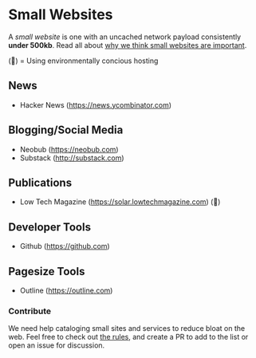 # Small Websites
A *small website* is one with an uncached network payload consistently **under 500kb**. Read all about [why we think small websites are important](https://github.com/bananatron/small-websites/blob/master/why.md).

(🌳) = Using environmentally concious hosting


## News
- Hacker News (https://news.ycombinator.com)

## Blogging/Social Media
- Neobub (https://neobub.com)
- Substack (http://substack.com)

## Publications
- Low Tech Magazine (https://solar.lowtechmagazine.com) (🌳)

## Developer Tools
- Github (https://github.com)

## Pagesize Tools
- Outline (https://outline.com)


### Contribute
We need help cataloging small sites and services to reduce bloat on the web.
Feel free to check out [the rules](https://github.com/bananatron/small-websites/blob/master/rules.md), and create a PR to add to the list or open an issue for discussion.
